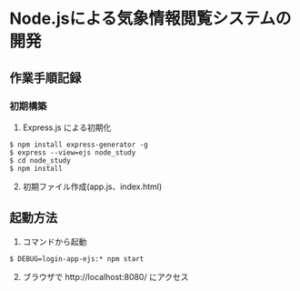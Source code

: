 # Node.jsによる気象情報閲覧システムの開発

## 作業手順記録

### 初期構築
1. Express.js による初期化
~~~
$ npm install express-generator -g
$ express --view=ejs node_study
$ cd node_study
$ npm install
~~~

2. 初期ファイル作成(app.js、index.html)


## 起動方法
1. コマンドから起動
~~~
$ DEBUG=login-app-ejs:* npm start
~~~

2. ブラウザで http://localhost:8080/ にアクセス
